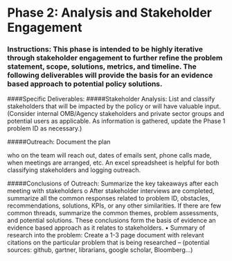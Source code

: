 # Phase 2: Analysis and Stakeholder Engagement
### Instructions: This phase is intended to be highly iterative through stakeholder engagement to further refine the problem statement, scope, solutions, metrics, and timeline. The following deliverables will provide the basis for an evidence based approach to potential policy solutions.

####Specific Deliverables:
#####Stakeholder Analysis: List and classify stakeholders that will be impacted by the policy or will have valuable input. (Consider internal OMB/Agency stakeholders and private sector groups and potential users as applicable. As information is gathered, update the Phase 1 problem ID as necessary.)
	
#####Outreach: Document the plan

who on the team will reach out, dates of emails sent, phone calls made, when meetings are arranged, etc. An excel spreadsheet is helpful for both classifying stakeholders and logging outreach.
	
#####Conclusions of Outreach: Summarize the key takeaways after each meeting with stakeholders
o	After stakeholder interviews are completed, summarize all the common responses related to problem ID, obstacles, recommendations, solutions, KPIs, or any other similarities. If there are few common threads, summarize the common themes, problem assessments, and potential solutions. These conclusions form the basis of evidence an evidence based approach as it relates to stakeholders.
•	Summary of research into the problem: Create a 1-3 page document with relevant citations on the particular problem that is being researched – (potential sources: github, gartner, librarians, google scholar, Bloomberg…)
